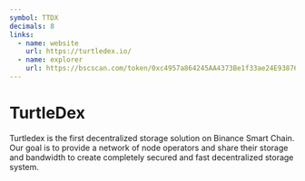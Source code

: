 ```yaml
---
symbol: TTDX
decimals: 8
links:
  - name: website
    url: https://turtledex.io/
  - name: explorer
    url: https://bscscan.com/token/0xc4957a864245AA4373Be1f33ae24E93876b7Dfe1
---
```


# TurtleDex

Turtledex is the first decentralized storage solution on Binance Smart Chain. Our goal is to provide a network of node operators and share their storage and bandwidth to create completely secured and fast decentralized storage system.
